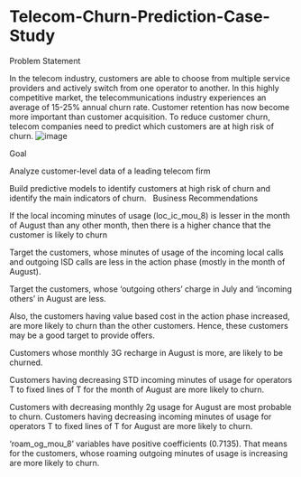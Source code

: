 # Telecom-Churn-Prediction-Case-Study

Problem Statement

In the telecom industry, customers are able to choose from multiple service providers and actively switch from one operator to another.
In this highly competitive market, the telecommunications industry experiences an average of 15-25% annual churn rate. 
Customer retention has now become more important than customer acquisition.
To reduce customer churn, telecom companies need to predict which customers are at high risk of churn.
![image](https://github.com/sridevim11/Telecom-Churn-Prediction-Case-Study-/assets/30713926/75b39be3-6dc8-4043-ae94-f7384fbb32f3)

Goal

Analyze customer-level data of a leading telecom firm

Build predictive models to identify customers at high risk of churn and identify the main indicators of churn.
 
Business Recommendations

If the local incoming minutes of usage (loc_ic_mou_8) is lesser in the month of August than any other month, then there is a higher chance that the customer is likely to churn

Target the customers, whose minutes of usage of the incoming local calls and outgoing ISD calls are less in the action phase (mostly in the month of August).

Target the customers, whose ‘outgoing others’ charge in July and ‘incoming others’ in August are less.

Also, the customers having value based cost in the action phase increased, are more likely to churn than the other customers. Hence, these customers may be a good target to provide offers.

Customers whose monthly 3G recharge in August is more, are likely to be churned.

Customers having decreasing STD incoming minutes of usage for operators T to fixed lines of T for the month of August are more likely to churn.

Customers with decreasing monthly 2g usage for August are most probable to churn.
Customers having decreasing incoming minutes of usage for operators T to fixed lines of T for August are more likely to churn.

‘roam_og_mou_8’ variables have positive coefficients (0.7135). That means for the customers, whose roaming outgoing minutes of usage is increasing are more likely to churn.

